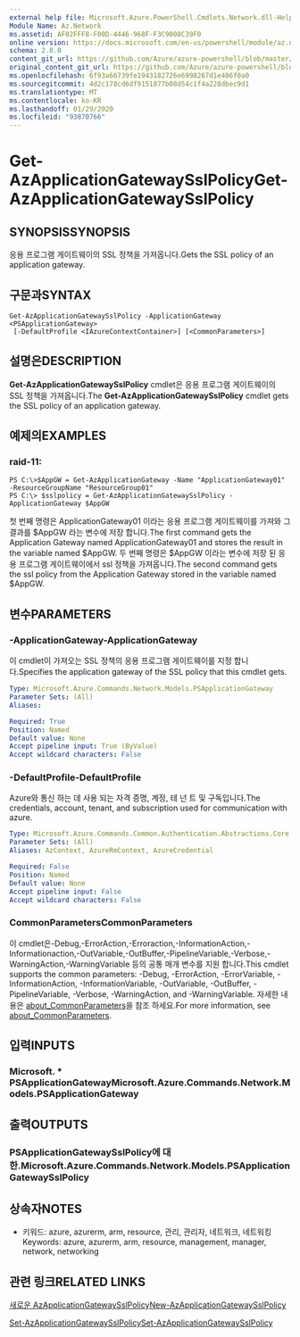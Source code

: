 ```yaml
---
external help file: Microsoft.Azure.PowerShell.Cmdlets.Network.dll-Help.xml
Module Name: Az.Network
ms.assetid: AF02FFF8-F00D-4446-968F-F3C9008C39F0
online version: https://docs.microsoft.com/en-us/powershell/module/az.network/get-azapplicationgatewaysslpolicy
schema: 2.0.0
content_git_url: https://github.com/Azure/azure-powershell/blob/master/src/Network/Network/help/Get-AzApplicationGatewaySslPolicy.md
original_content_git_url: https://github.com/Azure/azure-powershell/blob/master/src/Network/Network/help/Get-AzApplicationGatewaySslPolicy.md
ms.openlocfilehash: 6f93a66739fe1943182726e6998267d1e406f0a0
ms.sourcegitcommit: 4d2c178cd6df9151877b08d54c1f4a228dbec9d1
ms.translationtype: MT
ms.contentlocale: ko-KR
ms.lasthandoff: 01/29/2020
ms.locfileid: "93870766"
---
```

# <span data-ttu-id="fe02b-101">Get-AzApplicationGatewaySslPolicy</span><span class="sxs-lookup"><span data-stu-id="fe02b-101">Get-AzApplicationGatewaySslPolicy</span></span>

## <span data-ttu-id="fe02b-102">SYNOPSIS</span><span class="sxs-lookup"><span data-stu-id="fe02b-102">SYNOPSIS</span></span>
<span data-ttu-id="fe02b-103">응용 프로그램 게이트웨이의 SSL 정책을 가져옵니다.</span><span class="sxs-lookup"><span data-stu-id="fe02b-103">Gets the SSL policy of an application gateway.</span></span>

## <span data-ttu-id="fe02b-104">구문과</span><span class="sxs-lookup"><span data-stu-id="fe02b-104">SYNTAX</span></span>

```
Get-AzApplicationGatewaySslPolicy -ApplicationGateway <PSApplicationGateway>
 [-DefaultProfile <IAzureContextContainer>] [<CommonParameters>]
```

## <span data-ttu-id="fe02b-105">설명은</span><span class="sxs-lookup"><span data-stu-id="fe02b-105">DESCRIPTION</span></span>
<span data-ttu-id="fe02b-106">**Get-AzApplicationGatewaySslPolicy** cmdlet은 응용 프로그램 게이트웨이의 SSL 정책을 가져옵니다.</span><span class="sxs-lookup"><span data-stu-id="fe02b-106">The **Get-AzApplicationGatewaySslPolicy** cmdlet gets the SSL policy of an application gateway.</span></span>

## <span data-ttu-id="fe02b-107">예제의</span><span class="sxs-lookup"><span data-stu-id="fe02b-107">EXAMPLES</span></span>

### <span data-ttu-id="fe02b-108">raid-1</span><span class="sxs-lookup"><span data-stu-id="fe02b-108">1:</span></span>
```
PS C:\>$AppGW = Get-AzApplicationGateway -Name "ApplicationGateway01" -ResourceGroupName "ResourceGroup01"
PS C:\> $sslpolicy = Get-AzApplicationGatewaySslPolicy -ApplicationGateway $AppGW
```

<span data-ttu-id="fe02b-109">첫 번째 명령은 ApplicationGateway01 이라는 응용 프로그램 게이트웨이를 가져와 그 결과를 $AppGW 라는 변수에 저장 합니다.</span><span class="sxs-lookup"><span data-stu-id="fe02b-109">The first command gets the Application Gateway named ApplicationGateway01 and stores the result in the variable named $AppGW.</span></span>
<span data-ttu-id="fe02b-110">두 번째 명령은 $AppGW 이라는 변수에 저장 된 응용 프로그램 게이트웨이에서 ssl 정책을 가져옵니다.</span><span class="sxs-lookup"><span data-stu-id="fe02b-110">The second command gets the ssl policy from the Application Gateway stored in the variable named $AppGW.</span></span>

## <span data-ttu-id="fe02b-111">변수</span><span class="sxs-lookup"><span data-stu-id="fe02b-111">PARAMETERS</span></span>

### <span data-ttu-id="fe02b-112">-ApplicationGateway</span><span class="sxs-lookup"><span data-stu-id="fe02b-112">-ApplicationGateway</span></span>
<span data-ttu-id="fe02b-113">이 cmdlet이 가져오는 SSL 정책의 응용 프로그램 게이트웨이를 지정 합니다.</span><span class="sxs-lookup"><span data-stu-id="fe02b-113">Specifies the application gateway of the SSL policy that this cmdlet gets.</span></span>

```yaml
Type: Microsoft.Azure.Commands.Network.Models.PSApplicationGateway
Parameter Sets: (All)
Aliases:

Required: True
Position: Named
Default value: None
Accept pipeline input: True (ByValue)
Accept wildcard characters: False
```

### <span data-ttu-id="fe02b-114">-DefaultProfile</span><span class="sxs-lookup"><span data-stu-id="fe02b-114">-DefaultProfile</span></span>
<span data-ttu-id="fe02b-115">Azure와 통신 하는 데 사용 되는 자격 증명, 계정, 테 넌 트 및 구독입니다.</span><span class="sxs-lookup"><span data-stu-id="fe02b-115">The credentials, account, tenant, and subscription used for communication with azure.</span></span>

```yaml
Type: Microsoft.Azure.Commands.Common.Authentication.Abstractions.Core.IAzureContextContainer
Parameter Sets: (All)
Aliases: AzContext, AzureRmContext, AzureCredential

Required: False
Position: Named
Default value: None
Accept pipeline input: False
Accept wildcard characters: False
```

### <span data-ttu-id="fe02b-116">CommonParameters</span><span class="sxs-lookup"><span data-stu-id="fe02b-116">CommonParameters</span></span>
<span data-ttu-id="fe02b-117">이 cmdlet은-Debug,-ErrorAction,-Erroraction,-InformationAction,-Informationaction,-OutVariable,-OutBuffer,-PipelineVariable,-Verbose,-WarningAction,-WarningVariable 등의 공통 매개 변수를 지원 합니다.</span><span class="sxs-lookup"><span data-stu-id="fe02b-117">This cmdlet supports the common parameters: -Debug, -ErrorAction, -ErrorVariable, -InformationAction, -InformationVariable, -OutVariable, -OutBuffer, -PipelineVariable, -Verbose, -WarningAction, and -WarningVariable.</span></span> <span data-ttu-id="fe02b-118">자세한 내용은 [about_CommonParameters](https://go.microsoft.com/fwlink/?LinkID=113216)을 참조 하세요.</span><span class="sxs-lookup"><span data-stu-id="fe02b-118">For more information, see [about_CommonParameters](https://go.microsoft.com/fwlink/?LinkID=113216).</span></span>

## <span data-ttu-id="fe02b-119">입력</span><span class="sxs-lookup"><span data-stu-id="fe02b-119">INPUTS</span></span>

### <span data-ttu-id="fe02b-120">Microsoft. \* PSApplicationGateway</span><span class="sxs-lookup"><span data-stu-id="fe02b-120">Microsoft.Azure.Commands.Network.Models.PSApplicationGateway</span></span>

## <span data-ttu-id="fe02b-121">출력</span><span class="sxs-lookup"><span data-stu-id="fe02b-121">OUTPUTS</span></span>

### <span data-ttu-id="fe02b-122">PSApplicationGatewaySslPolicy에 대 한.</span><span class="sxs-lookup"><span data-stu-id="fe02b-122">Microsoft.Azure.Commands.Network.Models.PSApplicationGatewaySslPolicy</span></span>

## <span data-ttu-id="fe02b-123">상속자</span><span class="sxs-lookup"><span data-stu-id="fe02b-123">NOTES</span></span>
* <span data-ttu-id="fe02b-124">키워드: azure, azurerm, arm, resource, 관리, 관리자, 네트워크, 네트워킹</span><span class="sxs-lookup"><span data-stu-id="fe02b-124">Keywords: azure, azurerm, arm, resource, management, manager, network, networking</span></span>

## <span data-ttu-id="fe02b-125">관련 링크</span><span class="sxs-lookup"><span data-stu-id="fe02b-125">RELATED LINKS</span></span>

[<span data-ttu-id="fe02b-126">새로운 AzApplicationGatewaySslPolicy</span><span class="sxs-lookup"><span data-stu-id="fe02b-126">New-AzApplicationGatewaySslPolicy</span></span>](./New-AzApplicationGatewaySslPolicy.md)

[<span data-ttu-id="fe02b-127">Set-AzApplicationGatewaySslPolicy</span><span class="sxs-lookup"><span data-stu-id="fe02b-127">Set-AzApplicationGatewaySslPolicy</span></span>](./Set-AzApplicationGatewaySslPolicy.md)


